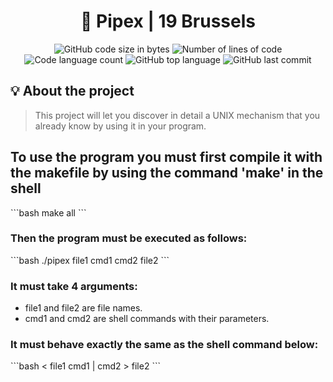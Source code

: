 <h1 align="center">
	📖 Pipex | 19 Brussels
</h1>

<p align="center">
	<img alt="GitHub code size in bytes" src="https://img.shields.io/github/languages/code-size/DanNoKenshi/Pipex?color=lightblue" />
	<img alt="Number of lines of code" src="https://img.shields.io/tokei/lines/github/DanNoKenshi/Pipex?color=critical" />
	<img alt="Code language count" src="https://img.shields.io/github/languages/count/DanNoKenshi/Pipex?color=yellow" />
	<img alt="GitHub top language" src="https://img.shields.io/github/languages/top/DanNoKenshi/Pipex?color=blue" />
	<img alt="GitHub last commit" src="https://img.shields.io/github/last-commit/DanNoKenshi/Pipex?color=green" />
</p>

## 💡 About the project

>This project will let you discover in detail a UNIX mechanism that you already know
>by using it in your program.
<h2>To use the program you must first compile it with the makefile by using the command 'make' in the shell</h2>
```bash
make all
```
<h3>Then the program must be executed as follows: </h3>
```bash
./pipex file1 cmd1 cmd2 file2
```
<h3> It must take 4 arguments:</h3>
<p> <ul>
<li> file1 and file2 are file names.
<li> cmd1 and cmd2 are shell commands with their parameters.
</ul> </p>
<h3>It must behave exactly the same as the shell command below:</h3>
```bash
 < file1 cmd1 | cmd2 > file2
```